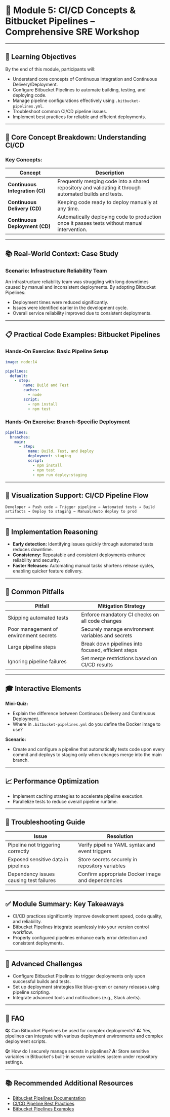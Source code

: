# 🚀 Module 5: CI/CD Concepts & Bitbucket Pipelines – Comprehensive SRE Workshop

---

## 🎯 Learning Objectives

By the end of this module, participants will:

- Understand core concepts of Continuous Integration and Continuous Delivery/Deployment.
- Configure Bitbucket Pipelines to automate building, testing, and deploying code.
- Manage pipeline configurations effectively using `.bitbucket-pipelines.yml`.
- Troubleshoot common CI/CD pipeline issues.
- Implement best practices for reliable and efficient deployments.

---

## 📖 Core Concept Breakdown: Understanding CI/CD

### Key Concepts:

| Concept                          | Description                                                  |
| -------------------------------- | ------------------------------------------------------------ |
| **Continuous Integration (CI)**  | Frequently merging code into a shared repository and validating it through automated builds and tests. |
| **Continuous Delivery (CD)**     | Keeping code ready to deploy manually at any time.            |
| **Continuous Deployment (CD)**   | Automatically deploying code to production once it passes tests without manual intervention. |

---

## 📚 Real-World Context: Case Study

### Scenario: Infrastructure Reliability Team

An infrastructure reliability team was struggling with long downtimes caused by manual and inconsistent deployments. By adopting Bitbucket Pipelines:

- Deployment times were reduced significantly.
- Issues were identified earlier in the development cycle.
- Overall service reliability improved due to consistent deployments.

---

## 📋 Practical Code Examples: Bitbucket Pipelines

### Hands-On Exercise: Basic Pipeline Setup

```yaml
image: node:14

pipelines:
  default:
    - step:
        name: Build and Test
        caches:
          - node
        script:
          - npm install
          - npm test
```

### Hands-On Exercise: Branch-Specific Deployment

```yaml
pipelines:
  branches:
    main:
      - step:
          name: Build, Test, and Deploy
          deployment: staging
          script:
            - npm install
            - npm test
            - npm run deploy:staging
```

---

## 🎨 Visualization Support: CI/CD Pipeline Flow

```ascii
Developer → Push code → Trigger pipeline → Automated tests → Build artifacts → Deploy to staging → Manual/Auto deploy to prod
```

---

## 🎯 Implementation Reasoning

- **Early detection:** Identifying issues quickly through automated tests reduces downtime.
- **Consistency:** Repeatable and consistent deployments enhance reliability and security.
- **Faster Releases:** Automating manual tasks shortens release cycles, enabling quicker feature delivery.

---

## 🚧 Common Pitfalls

| Pitfall                                | Mitigation Strategy                                |
| -------------------------------------- | -------------------------------------------------- |
| Skipping automated tests               | Enforce mandatory CI checks on all code changes    |
| Poor management of environment secrets | Securely manage environment variables and secrets  |
| Large pipeline steps                   | Break down pipelines into focused, efficient steps |
| Ignoring pipeline failures             | Set merge restrictions based on CI/CD results      |

---

## 🎓 Interactive Elements

**Mini-Quiz:**
- Explain the difference between Continuous Delivery and Continuous Deployment.
- Where in `.bitbucket-pipelines.yml` do you define the Docker image to use?

**Scenario:**
- Create and configure a pipeline that automatically tests code upon every commit and deploys to staging only when changes merge into the main branch.

---

## 📈 Performance Optimization

- Implement caching strategies to accelerate pipeline execution.
- Parallelize tests to reduce overall pipeline runtime.

---

## 🔧 Troubleshooting Guide

| Issue                                 | Resolution                                           |
| ------------------------------------- | ---------------------------------------------------- |
| Pipeline not triggering correctly     | Verify pipeline YAML syntax and event triggers       |
| Exposed sensitive data in pipelines   | Store secrets securely in repository variables       |
| Dependency issues causing test failures| Confirm appropriate Docker image and dependencies    |

---

## ✅ Module Summary: Key Takeaways

- CI/CD practices significantly improve development speed, code quality, and reliability.
- Bitbucket Pipelines integrate seamlessly into your version control workflow.
- Properly configured pipelines enhance early error detection and consistent deployments.

---

## 🚀 Advanced Challenges

- Configure Bitbucket Pipelines to trigger deployments only upon successful builds and tests.
- Set up deployment strategies like blue-green or canary releases using pipeline scripting.
- Integrate advanced tools and notifications (e.g., Slack alerts).

---

## 📗 FAQ

**Q:** Can Bitbucket Pipelines be used for complex deployments?
**A:** Yes, pipelines can integrate with various deployment environments and complex deployment scripts.

**Q:** How do I securely manage secrets in pipelines?
**A:** Store sensitive variables in Bitbucket's built-in secure variables system under repository settings.

---

## 📚 Recommended Additional Resources

- [Bitbucket Pipelines Documentation](https://support.atlassian.com/bitbucket-cloud/docs/get-started-with-bitbucket-pipelines/)
- [CI/CD Pipeline Best Practices](https://www.atlassian.com/devops/continuous-delivery-tutorials)
- [Bitbucket Pipelines Examples](https://bitbucket.org/product/features/pipelines)
